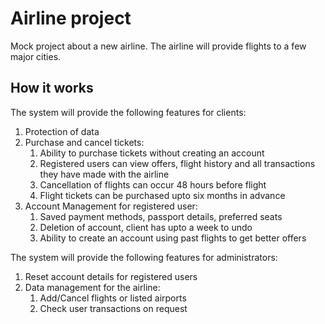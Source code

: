 # Airline project #

Mock project about a new airline. The airline will provide flights to a few major cities.

<h2>How it works</h2>

<bold>The system will provide the following features for clients:</bold>

<ol>
  <li>Protection of data</li>
  <li>Purchase and cancel tickets:
    <ol>
      <li>Ability to purchase tickets without creating an account</li>
      <li>Registered users can view offers, flight history and all transactions they have made with the airline</li>
      <li>Cancellation of flights can occur 48 hours before flight</li>
      <li>Flight tickets can be purchased upto six months in advance</li>
    </ol>
  </li>
  <li>Account Management for registered user:
    <ol>
      <li>Saved payment methods, passport details, preferred seats</li>
      <li>Deletion of account, client has upto a week to undo</li>
      <li>Ability to create an account using past flights to get better offers</li>
    </ol>
  </li>
</ol>

<bold>The system will provide the following features for administrators:</bold>

<ol>
  <li>Reset account details for registered users</li>
  <li>Data management for the airline:
    <ol>
      <li>Add/Cancel flights or listed airports</li>
      <li>Check user transactions on request</li>
    </ol>
  </li>
</ol>
